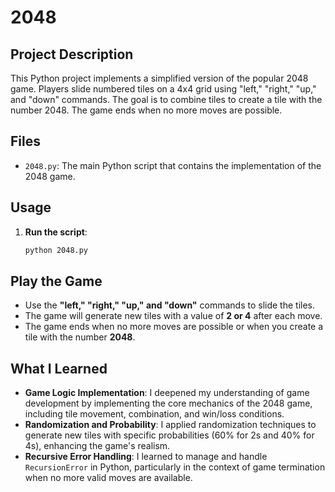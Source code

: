 # 2048

## Project Description
This Python project implements a simplified version of the popular 2048 game. Players slide numbered tiles on a 4x4 grid using "left," "right," "up," and "down" commands. The goal is to combine tiles to create a tile with the number 2048. The game ends when no more moves are possible.

## Files
- `2048.py`: The main Python script that contains the implementation of the 2048 game.

## Usage
1. **Run the script**:
   ```bash
   python 2048.py
   ```
## Play the Game

- Use the **"left," "right," "up," and "down"** commands to slide the tiles.
- The game will generate new tiles with a value of **2 or 4** after each move.
- The game ends when no more moves are possible or when you create a tile with the number **2048**.
## What I Learned

- **Game Logic Implementation**: I deepened my understanding of game development by implementing the core mechanics of the 2048 game, including tile movement, combination, and win/loss conditions.
- **Randomization and Probability**: I applied randomization techniques to generate new tiles with specific probabilities (60% for 2s and 40% for 4s), enhancing the game's realism.
- **Recursive Error Handling**: I learned to manage and handle `RecursionError` in Python, particularly in the context of game termination when no more valid moves are available.

